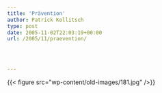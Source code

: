 ```yaml
---
title: 'Prävention'
author: Patrick Kollitsch
type: post
date: 2005-11-02T22:03:19+00:00
url: /2005/11/praevention/




---
```

{{< figure src="wp-content/old-images/181.jpg" />}}
